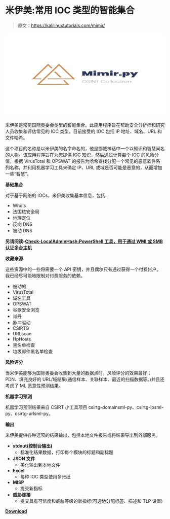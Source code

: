 # 米伊美:常用 IOC 类型的智能集合

> 原文：<https://kalilinuxtutorials.com/mimir/>

[![Mimir : Smart OSINT Collection Of Common IOC Types](img//6a4d6c4c9b76c07ca2a0183a01e617b7.png "Mimir : Smart OSINT Collection Of Common IOC Types")](https://1.bp.blogspot.com/-klWr5XPYHuo/Xi9oc5l96kI/AAAAAAAAEoc/n2Lee0lFb_EFEYnB1px_KjDRQfFQ1gpAwCLcBGAsYHQ/s1600/mimir-logo%25281%2529.png)

米伊美是常见国际奥委会类型的智能集合。此应用程序旨在帮助安全分析师和研究人员收集和评估常见的 IOC 类型。目前接受的 IOC 包括 IP 地址、域名、URL 和文件哈希。

这个项目的名称是以米伊美的名字命名的，他是挪威神话中一个以知识和智慧闻名的人物。该应用程序旨在为您提供 IOC 知识，然后通过计算每个 IOC 的风险分值，根据 VirusTotal 和 OPSWAT 的报告为哈希查找分配一个常见的恶意软件系列名称，并利用机器学习工具来确定 IP、URL 或域是否可能是恶意的，从而增加一些“智慧”。

**基础集合**

对于基于网络的 IOCs，米伊美收集基本信息，包括:

*   Whois
*   法国核安全局
*   地理定位
*   反向 DNS
*   被动 DNS

**另请阅读-[Check-LocalAdminHash:PowerShell 工具，用于通过 WMI 或 SMB 认证多台主机](https://kalilinuxtutorials.com/check-localadminhash/)**

**收藏来源**

这些资源中的一些将需要一个 API 密钥，并且偶尔只有通过获得一个付费帐户。我已经尽可能地限制对付费服务的依赖。

*   被动的
*   VirusTotal
*   域名工具
*   OPSWAT
*   谷歌安全浏览
*   肖丹
*   脉冲驱动
*   CSIRTG
*   URLscan
*   HpHosts
*   黑名单检查
*   垃圾邮件黑名单检查

**风险评分**

当米伊美能够为国际奥委会收集到大量的数据点时，风险评分的效果最好；PDN、填充良好的 URL/域结果(通信样本、关联样本、最近的扫描数据等。)并且还考虑了 ML 恶意性预测结果。

**机器学习预测**

机器学习预测结果来自 CSIRT 小工具项目 csirtg-domainsml-py、csirtg-ipsml-py、csirtg-urlsml-py。

**输出**

米伊美提供各种选项的结果输出，包括本地文件报告或将结果导出到外部服务。

*   **stdout(控制台输出)**
    *   标准化结果数据，打印每个模块的标题和副标题
*   **JSON 文件**
    *   美化输出到本地文件
*   **Excel**
    *   每种 IOC 类型使用多张纸
*   **MISP**
    *   提交新指标
*   **威胁连接**
    *   提交具有可信度和威胁等级的新指标(可选地分配标签、描述和 TLP 设置)

[**Download**](https://github.com/deadbits/mimir)
